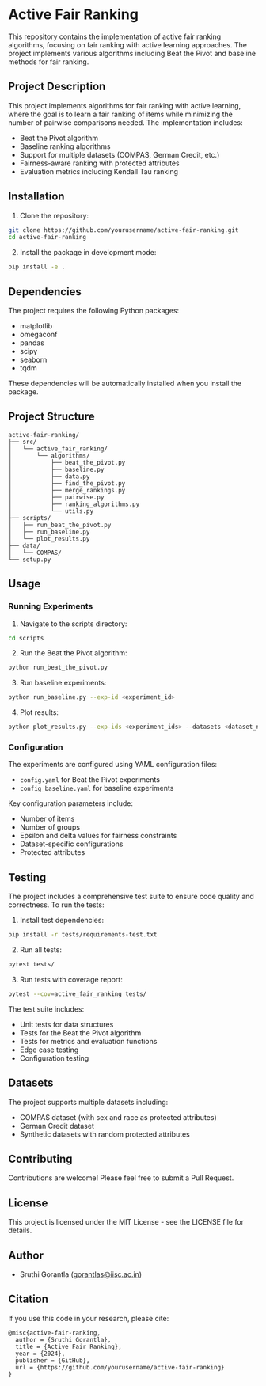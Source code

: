 # Active Fair Ranking

This repository contains the implementation of active fair ranking algorithms, focusing on fair ranking with active learning approaches. The project implements various algorithms including Beat the Pivot and baseline methods for fair ranking.

## Project Description

This project implements algorithms for fair ranking with active learning, where the goal is to learn a fair ranking of items while minimizing the number of pairwise comparisons needed. The implementation includes:

- Beat the Pivot algorithm
- Baseline ranking algorithms
- Support for multiple datasets (COMPAS, German Credit, etc.)
- Fairness-aware ranking with protected attributes
- Evaluation metrics including Kendall Tau ranking

## Installation

1. Clone the repository:
```bash
git clone https://github.com/yourusername/active-fair-ranking.git
cd active-fair-ranking
```

2. Install the package in development mode:
```bash
pip install -e .
```

## Dependencies

The project requires the following Python packages:
- matplotlib
- omegaconf
- pandas
- scipy
- seaborn
- tqdm

These dependencies will be automatically installed when you install the package.

## Project Structure

```
active-fair-ranking/
├── src/
│   └── active_fair_ranking/
│       └── algorithms/
│           ├── beat_the_pivot.py
│           ├── baseline.py
│           ├── data.py
│           ├── find_the_pivot.py
│           ├── merge_rankings.py
│           ├── pairwise.py
│           ├── ranking_algorithms.py
│           └── utils.py
├── scripts/
│   ├── run_beat_the_pivot.py
│   ├── run_baseline.py
│   └── plot_results.py
├── data/
│   └── COMPAS/
└── setup.py
```

## Usage

### Running Experiments

1. Navigate to the scripts directory:
```bash
cd scripts
```

2. Run the Beat the Pivot algorithm:
```bash
python run_beat_the_pivot.py
```

3. Run baseline experiments:
```bash
python run_baseline.py --exp-id <experiment_id>
```

4. Plot results:
```bash
python plot_results.py --exp-ids <experiment_ids> --datasets <dataset_names>
```

### Configuration

The experiments are configured using YAML configuration files:
- `config.yaml` for Beat the Pivot experiments
- `config_baseline.yaml` for baseline experiments

Key configuration parameters include:
- Number of items
- Number of groups
- Epsilon and delta values for fairness constraints
- Dataset-specific configurations
- Protected attributes

## Testing

The project includes a comprehensive test suite to ensure code quality and correctness. To run the tests:

1. Install test dependencies:
```bash
pip install -r tests/requirements-test.txt
```

2. Run all tests:
```bash
pytest tests/
```

3. Run tests with coverage report:
```bash
pytest --cov=active_fair_ranking tests/
```

The test suite includes:
- Unit tests for data structures
- Tests for the Beat the Pivot algorithm
- Tests for metrics and evaluation functions
- Edge case testing
- Configuration testing

## Datasets

The project supports multiple datasets including:
- COMPAS dataset (with sex and race as protected attributes)
- German Credit dataset
- Synthetic datasets with random protected attributes

## Contributing

Contributions are welcome! Please feel free to submit a Pull Request.

## License

This project is licensed under the MIT License - see the LICENSE file for details.

## Author

- Sruthi Gorantla (gorantlas@iisc.ac.in)

## Citation

If you use this code in your research, please cite:
```
@misc{active-fair-ranking,
  author = {Sruthi Gorantla},
  title = {Active Fair Ranking},
  year = {2024},
  publisher = {GitHub},
  url = {https://github.com/yourusername/active-fair-ranking}
}
```